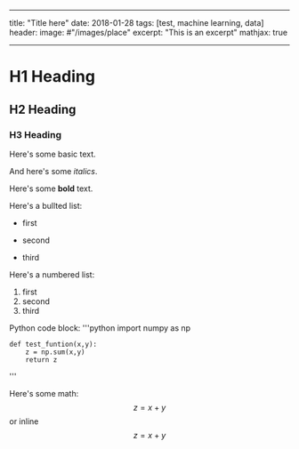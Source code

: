 ___
title: "Title here" 
date: 2018-01-28
tags: [test, machine learning, data]
header:
    image: #"/images/place"
excerpt: "This is an excerpt"
mathjax: true
___

# H1 Heading

## H2 Heading

### H3 Heading

Here's some basic text.

And here's some *italics*.

Here's some **bold** text.

Here's a bullted list:
* first 
+ second
- third

Here's a numbered list:
1. first
2. second
3. third

Python code block: 
'''python
    import numpy as np
    
    def test_funtion(x,y):
        z = np.sum(x,y)
        return z
'''

Here's some math:
$$z=x+y$$ 
or inline $$z=x+y$$ 